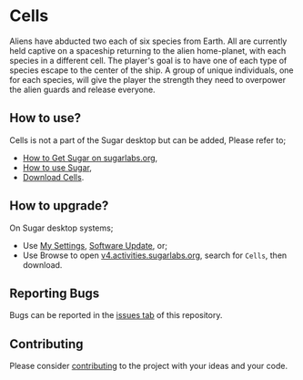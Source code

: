 Cells
========

 Aliens have abducted two each of six species from Earth. All are currently held captive on a spaceship returning to the alien home-planet, with each species in a different cell. The player's goal is to have one of each type of species escape to the center of the ship. A group of unique individuals, one for each species, will give the player the strength they need to overpower the alien guards and release everyone.

How to use?
------------

Cells is not a part of the Sugar desktop but can be added, Please refer to;

* [How to Get Sugar on sugarlabs.org](https://sugarlabs.org/),
* [How to use Sugar](https://help.sugarlabs.org/),
* [Download Cells](https://v4.activities.sugarlabs.org/app/edu.centenary.CellManagement.html).

How to upgrade?
------------
On Sugar desktop systems;
* Use [My Settings](https://help.sugarlabs.org/my_settings.html), [Software Update](https://help.sugarlabs.org/my_settings.html#software-update), or;
* Use Browse to open [v4.activities.sugarlabs.org](https://v4.activities.sugarlabs.org/), search for `Cells`, then download.

Reporting Bugs
------------
Bugs can be reported in the
[issues tab](https://github.com/sugarlabs/cellgame/issues)
of this repository.

Contributing
------------

Please consider [contributing](https://github.com/sugarlabs/sugar-docs/blob/master/src/contributing.md) to the project with your ideas and your code.
